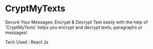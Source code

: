 # CryptMyTexts
Secure Your Messages: Encrypt &amp; Decrypt Text easily with the help of 'CryptMyTexts' helps you encrypt and decrypt texts, paragraphs or messages!

Tech Used : 
React Js
